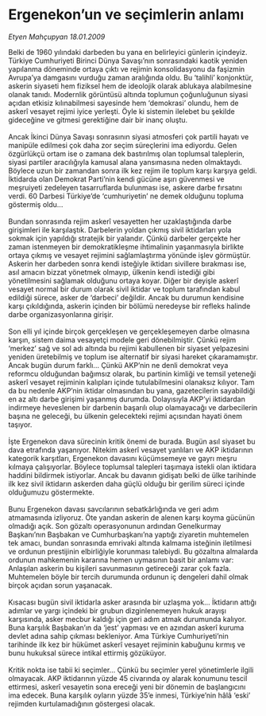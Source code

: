 # Ergenekon’un ve seçimlerin anlamı

*Etyen Mahçupyan 18.01.2009*

<div class="taraf_structure_2col_1zq">
<div class="margen_n">



 <p>Belki de 1960 yılındaki darbeden bu yana en belirleyici günlerin içindeyiz. Türkiye Cumhuriyeti Birinci Dünya Savaşı’nın sonrasındaki kaotik yeniden yapılanma döneminde ortaya çıktı ve rejimin konsolidasyonu da faşizmin Avrupa’ya damgasını vurduğu zaman aralığında oldu. Bu ‘talihli’ konjonktür, askerin siyaseti hem fiziksel hem de ideolojik olarak ablukaya alabilmesine olanak tanıdı. Modernlik görüntüsü altında toplumun çoğunluğunun siyasi açıdan etkisiz kılınabilmesi sayesinde hem ‘demokrasi’ olundu, hem de askerî vesayet rejimi iyice yerleşti. Öyle ki sistemin ilelebet bu şekilde gideceğine ve gitmesi gerektiğine dair bir inanç oluştu. <br/><br/>Ancak İkinci Dünya Savaşı sonrasının siyasi atmosferi çok partili hayatı ve manipüle edilmesi çok daha zor seçim süreçlerini ima ediyordu. Gelen özgürlükçü ortam ise o zamana dek bastırılmış olan toplumsal taleplerin, siyasi partiler aracılığıyla kamusal alana yansımasına neden olmaktaydı. Böylece uzun bir zamandan sonra ilk kez rejim ile toplum karşı karşıya geldi. İktidarda olan Demokrat Parti’nin kendi gücüne aşırı güvenmesi ve meşruiyeti zedeleyen tasarruflarda bulunması ise, askere darbe fırsatını verdi. 60 Darbesi Türkiye’de ‘cumhuriyetin’ ne demek olduğunu topluma göstermiş oldu... <br/><br/>Bundan sonrasında rejim askerî vesayetten her uzaklaştığında darbe girişimleri ile karşılaştık. Darbelerin yoldan çıkmış sivil iktidarları yola sokmak için yapıldığı stratejik bir yalandır. Çünkü darbeler gerçekte her zaman istenmeyen bir demokratikleşme ihtimalinin yaşanmasıyla birlikte ortaya çıkmış ve vesayet rejimini sağlamlaştırma yönünde işlev görmüştür. Askerin her darbeden sonra kendi isteğiyle iktidarı sivillere bırakması ise, asıl amacın bizzat yönetmek olmayıp, ülkenin kendi istediği gibi yönetilmesini sağlamak olduğunu ortaya koyar. Diğer bir deyişle askerî vesayet normal bir durum olarak sivil iktidar ve toplum tarafından kabul edildiği sürece, asker de ‘darbeci’ değildir. Ancak bu durumun kendisine karşı çıkıldığında, askerin içinden bir bölümü neredeyse bir refleks halinde darbe organizasyonlarına girişir. <br/><br/>Son elli yıl içinde birçok gerçekleşen ve gerçekleşemeyen darbe olmasına karşın, sistem daima vesayetçi modele geri dönebilmiştir. Çünkü rejim ‘merkez’ sağ ve sol adı altında bu rejimi kabullenen bir siyaset yelpazesini yeniden üretebilmiş ve toplum ise alternatif bir siyasi hareket çıkaramamıştır. Ancak bugün durum farklı... Çünkü AKP’nin ne denli demokrat veya reformcu olduğundan bağımsız olarak, bu partinin kimliği ve temsil yeteneği askerî vesayet rejiminin kalıpları içinde tutulabilmesini olanaksız kılıyor. Tam da bu nedenle AKP’nin iktidar olmasından bu yana, gazetecilerin sayabildiği en az altı darbe girişimi yaşanmış durumda. Dolayısıyla AKP’yi iktidardan indirmeye heveslenen bir darbenin başarılı olup olamayacağı ve darbecilerin başına ne geleceği, bu ülkenin gelecekteki rejimi açısından hayati önem taşıyor. <br/><br/>İşte Ergenekon dava sürecinin kritik önemi de burada. Bugün asıl siyaset bu dava etrafında yaşanıyor. Nitekim askerî vesayet yanlıları ve AKP iktidarının kategorik karşıtları, Ergenekon davasını küçümsemeye ve gayrı meşru kılmaya çalışıyorlar. Böylece toplumsal talepleri taşımaya istekli olan iktidara haddini bildirmek istiyorlar. Ancak bu davanın gidişatı belki de ülke tarihinde ilk kez sivil iktidarın askerden daha güçlü olduğu bir gerilim süreci içinde olduğumuzu göstermekte. <br/><br/>Bunu Ergenekon davası savcılarının sebatkârlığında ve geri adım atmamasında izliyoruz. Öte yandan askerin de alenen karşı koyma gücünün olmadığı açık. Son gözaltı operasyonunun ardından Genelkurmay Başkanı’nın Başbakan ve Cumhurbaşkanı’na yaptığı ziyaretin muhtemelen tek amacı, bundan sonrasında emrivaki altında kalmama isteğinin iletilmesi ve ordunun prestijinin elbirliğiyle korunması talebiydi. Bu gözaltına almalarda ordunun mahkemenin kararına hemen uymasının basit bir anlamı var: Anlaşılan askerin bu kişileri savunmasının getireceği zarar çok fazla. Muhtemelen böyle bir tercih durumunda ordunun iç dengeleri dahil olmak birçok açıdan sorun yaşanacak. <br/><br/>Kısacası bugün sivil iktidarla asker arasında bir uzlaşma yok... İktidarın attığı adımlar ve yargı içindeki bir grubun dizginlenemeyen hukuk arayışı karşısında, asker mecbur kaldığı için geri adım atmak durumunda kalıyor. Buna karşılık Başbakan’ın da ‘jest’ yapması ve en azından askerî kuruma devlet adına sahip çıkması bekleniyor. Ama Türkiye Cumhuriyeti’nin tarihinde ilk kez bir hükümet askerî vesayet rejiminin kabuğunu kırmış ve bunu hukuksal sürece intikal ettirmiş gözüküyor. <br/><br/>Kritik nokta ise tabii ki seçimler... Çünkü bu seçimler yerel yönetimlerle ilgili olmayacak. AKP iktidarının yüzde 45 civarında oy alarak konumunu tescil ettirmesi, askerî vesayetin sona ereceği yeni bir dönemin de başlangıcını ima edecek. Buna karşılık oyların yüzde 35’e inmesi, Türkiye’nin hâlâ ‘eski’ rejimden kurtulamadığının göstergesi olacak.</p>

<br/>


<div id="taraf_not">
</div>

</div>


</div>
